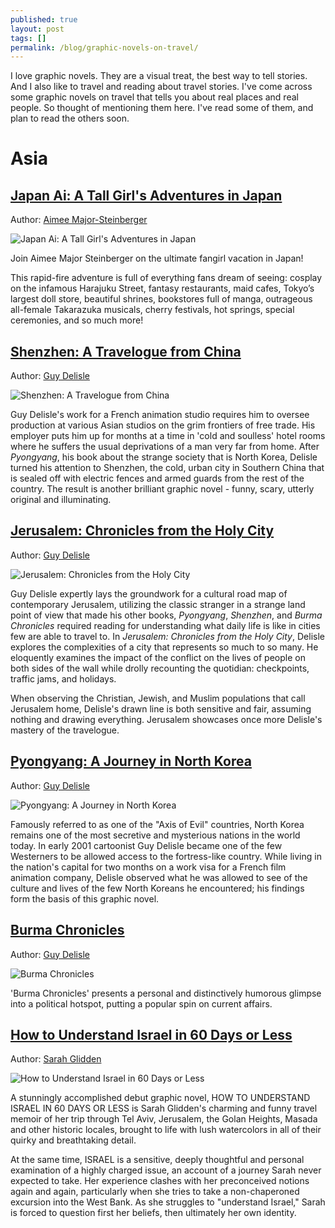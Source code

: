 ```yaml
---
published: true
layout: post
tags: []
permalink: /blog/graphic-novels-on-travel/
---
```

I love graphic novels. They are a visual treat, the best way to tell stories. And I also like to travel and reading about travel stories. I've come across some graphic novels on travel that tells you about real places and real people. So thought of mentioning them here. I've read some of them, and plan to read the others soon.

# Asia

## [Japan Ai: A Tall Girl's Adventures in Japan](http://amzn.to/2iqhgwH)

Author: [Aimee Major-Steinberger](https://www.goodreads.com/author/show/5710042.Aimee_Major_Steinberger)

![Japan Ai: A Tall Girl's Adventures in Japan](https://images.gr-assets.com/books/1302286528l/2184895.jpg)

Join Aimee Major Steinberger on the ultimate fangirl vacation in Japan!

This rapid-fire adventure is full of everything fans dream of seeing: cosplay on the infamous Harajuku Street, fantasy restaurants, maid cafes, Tokyo’s largest doll store, beautiful shrines, bookstores full of manga, outrageous all-female Takarazuka musicals, cherry festivals, hot springs, special ceremonies, and so much more!

## [Shenzhen: A Travelogue from China](http://amzn.to/2iq7f2K)

Author: [Guy Delisle](https://www.goodreads.com/author/show/46027.Guy_Delisle)

![Shenzhen: A Travelogue from China](https://images.gr-assets.com/books/1330445378l/210946.jpg)

Guy Delisle's work for a French animation studio requires him to oversee production at various Asian studios on the grim frontiers of free trade. His employer puts him up for months at a time in 'cold and soulless' hotel rooms where he suffers the usual deprivations of a man very far from home. After _Pyongyang_, his book about the strange society that is North Korea, Delisle turned his attention to Shenzhen, the cold, urban city in Southern China that is sealed off with electric fences and armed guards from the rest of the country. The result is another brilliant graphic novel - funny, scary, utterly original and illuminating.

## [Jerusalem: Chronicles from the Holy City](http://amzn.to/2hx7YCn)

Author: [Guy Delisle](https://www.goodreads.com/author/show/46027.Guy_Delisle)

![Jerusalem: Chronicles from the Holy City](https://images.gr-assets.com/books/1347396940l/13104040.jpg)

Guy Delisle expertly lays the groundwork for a cultural road map of contemporary Jerusalem, utilizing the classic stranger in a strange land point of view that made his other books, _Pyongyang_, _Shenzhen_, and _Burma Chronicles_ required reading for understanding what daily life is like in cities few are able to travel to. In _Jerusalem: Chronicles from the Holy City_, Delisle explores the complexities of a city that represents so much to so many. He eloquently examines the impact of the conflict on the lives of people on both sides of the wall while drolly recounting the quotidian: checkpoints, traffic jams, and holidays.

When observing the Christian, Jewish, and Muslim populations that call Jerusalem home, Delisle's drawn line is both sensitive and fair, assuming nothing and drawing everything. Jerusalem showcases once more Delisle's mastery of the travelogue.

## [Pyongyang: A Journey in North Korea](http://amzn.to/2hPWt4X)

Author: [Guy Delisle](https://www.goodreads.com/author/show/46027.Guy_Delisle)

![Pyongyang: A Journey in North Korea](https://images.gr-assets.com/books/1327884533l/80834.jpg)

Famously referred to as one of the "Axis of Evil" countries, North Korea remains one of the most secretive and mysterious nations in the world today. In early 2001 cartoonist Guy Delisle became one of the few Westerners to be allowed access to the fortress-like country. While living in the nation's capital for two months on a work visa for a French film animation company, Delisle observed what he was allowed to see of the culture and lives of the few North Koreans he encountered; his findings form the basis of this graphic novel.

## [Burma Chronicles](http://amzn.to/2igYvfE)

Author: [Guy Delisle](https://www.goodreads.com/author/show/46027.Guy_Delisle)

![Burma Chronicles](https://images.gr-assets.com/books/1328302383l/5596923.jpg)

'Burma Chronicles' presents a personal and distinctively humorous glimpse into a political hotspot, putting a popular spin on current affairs.

## [How to Understand Israel in 60 Days or Less](http://amzn.to/2igMnLv)

Author: [Sarah Glidden](https://www.goodreads.com/author/show/2817217.Sarah_Glidden)

![How to Understand Israel in 60 Days or Less](https://images.gr-assets.com/books/1309398564l/7941986.jpg)

A stunningly accomplished debut graphic novel, HOW TO UNDERSTAND ISRAEL IN 60 DAYS OR LESS is Sarah Glidden's charming and funny travel memoir of her trip through Tel Aviv, Jerusalem, the Golan Heights, Masada and other historic locales, brought to life with lush watercolors in all of their quirky and breathtaking detail.

At the same time, ISRAEL is a sensitive, deeply thoughtful and personal examination of a highly charged issue, an account of a journey Sarah never expected to take. Her experience clashes with her preconceived notions again and again, particularly when she tries to take a non-chaperoned excursion into the West Bank. As she struggles to "understand Israel," Sarah is forced to question first her beliefs, then ultimately her own identity.
